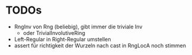 # TODOs
- RngInv von Rng (beliebig), gibt immer die triviale Inv
	- oder TrivialInvolutiveRing
- Left-Regular in Right-Regular umstellen
- assert für richtigkeit der Wurzeln nach cast in RngLocA noch stimmen
